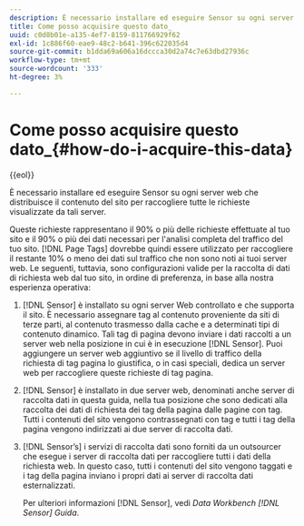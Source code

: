 ```yaml
---
description: È necessario installare ed eseguire Sensor su ogni server web che distribuisce il contenuto del sito per raccogliere tutte le richieste visualizzate da tali server.
title: Come posso acquisire questo dato_
uuid: c0d8b01e-a135-4ef7-8159-811766929f62
exl-id: 1c886f60-eae9-48c2-b641-396c622035d4
source-git-commit: b1dda69a606a16dccca30d2a74c7e63dbd27936c
workflow-type: tm+mt
source-wordcount: '333'
ht-degree: 3%

---
```


# Come posso acquisire questo dato_{#how-do-i-acquire-this-data}

{{eol}}

È necessario installare ed eseguire Sensor su ogni server web che distribuisce il contenuto del sito per raccogliere tutte le richieste visualizzate da tali server.

Queste richieste rappresentano il 90% o più delle richieste effettuate al tuo sito e il 90% o più dei dati necessari per l&#39;analisi completa del traffico del tuo sito. [!DNL Page Tags] dovrebbe quindi essere utilizzato per raccogliere il restante 10% o meno dei dati sul traffico che non sono noti ai tuoi server web. Le seguenti, tuttavia, sono configurazioni valide per la raccolta di dati di richiesta web dal tuo sito, in ordine di preferenza, in base alla nostra esperienza operativa:

1. [!DNL Sensor] è installato su ogni server Web controllato e che supporta il sito. È necessario assegnare tag al contenuto proveniente da siti di terze parti, al contenuto trasmesso dalla cache e a determinati tipi di contenuto dinamico. Tali tag di pagina devono inviare i dati raccolti a un server web nella posizione in cui è in esecuzione [!DNL Sensor]. Puoi aggiungere un server web aggiuntivo se il livello di traffico della richiesta di tag pagina lo giustifica, o in casi speciali, dedica un server web per raccogliere queste richieste di tag pagina.
1. [!DNL Sensor] è installato in due server web, denominati anche server di raccolta dati in questa guida, nella tua posizione che sono dedicati alla raccolta dei dati di richiesta dei tag della pagina dalle pagine con tag. Tutti i contenuti del sito vengono contrassegnati con tag e tutti i tag della pagina vengono indirizzati ai due server di raccolta dati.
1. [!DNL Sensor’s] i servizi di raccolta dati sono forniti da un outsourcer che esegue i server di raccolta dati per raccogliere tutti i dati della richiesta web. In questo caso, tutti i contenuti del sito vengono taggati e i tag della pagina inviano i propri dati ai server di raccolta dati esternalizzati.

   Per ulteriori informazioni [!DNL Sensor], vedi *Data Workbench [!DNL Sensor] Guida*.
